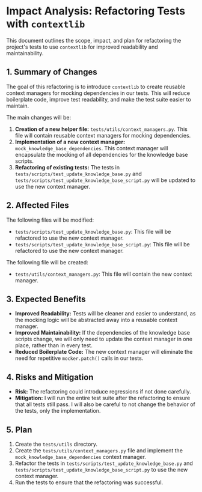 # Impact Analysis: Refactoring Tests with `contextlib`

This document outlines the scope, impact, and plan for refactoring the project's tests to use `contextlib` for improved readability and maintainability.

## 1. Summary of Changes

The goal of this refactoring is to introduce `contextlib` to create reusable context managers for mocking dependencies in our tests. This will reduce boilerplate code, improve test readability, and make the test suite easier to maintain.

The main changes will be:

1.  **Creation of a new helper file:** `tests/utils/context_managers.py`. This file will contain reusable context managers for mocking dependencies.
2.  **Implementation of a new context manager:** `mock_knowledge_base_dependencies`. This context manager will encapsulate the mocking of all dependencies for the knowledge base scripts.
3.  **Refactoring of existing tests:** The tests in `tests/scripts/test_update_knowledge_base.py` and `tests/scripts/test_update_knowledge_base_script.py` will be updated to use the new context manager.

## 2. Affected Files

The following files will be modified:

*   `tests/scripts/test_update_knowledge_base.py`: This file will be refactored to use the new context manager.
*   `tests/scripts/test_update_knowledge_base_script.py`: This file will be refactored to use the new context manager.

The following file will be created:

*   `tests/utils/context_managers.py`: This file will contain the new context manager.

## 3. Expected Benefits

*   **Improved Readability:** Tests will be cleaner and easier to understand, as the mocking logic will be abstracted away into a reusable context manager.
*   **Improved Maintainability:** If the dependencies of the knowledge base scripts change, we will only need to update the context manager in one place, rather than in every test.
*   **Reduced Boilerplate Code:** The new context manager will eliminate the need for repetitive `mocker.patch()` calls in our tests.

## 4. Risks and Mitigation

*   **Risk:** The refactoring could introduce regressions if not done carefully.
*   **Mitigation:** I will run the entire test suite after the refactoring to ensure that all tests still pass. I will also be careful to not change the behavior of the tests, only the implementation.

## 5. Plan

1.  Create the `tests/utils` directory.
2.  Create the `tests/utils/context_managers.py` file and implement the `mock_knowledge_base_dependencies` context manager.
3.  Refactor the tests in `tests/scripts/test_update_knowledge_base.py` and `tests/scripts/test_update_knowledge_base_script.py` to use the new context manager.
4.  Run the tests to ensure that the refactoring was successful.

